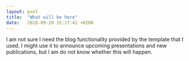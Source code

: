 ```yaml
---
layout: post
title:  "What will be here"
date:   2018-09-20 15:17:41 +0200
---
```


I am not sure I need the blog functionality provided by the template that I used. I might use it to announce upcoming presentations and new publications, but I am do not know whether this will happen. 